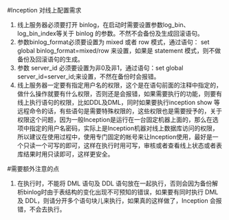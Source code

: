 #Inception 对线上配置需求
1.  线上服务器必须要打开 binlog，在启动时需要设置参数log_bin、log_bin_index等关于 binlog 的参数。不然不会备份及生成回滚语句。
2. 参数binlog_format必须要设置为 mixed 或者 row 模式，通过语句： set global binlog_format=mixed/row 来设置，如果是 statement 模式，则不做备份及回滚语句的生成。
3.  参数 server_id 必须要设置为非0及非1，通过语句：set global server_id=server_id;来设置，不然在备份时会报错。
4. 线上服务器一定要有指定用户名的权限，这个是在语句前面的注释中指定的，做什么操作就要有什么权限，否则还是会报错，如果需要执行的功能，则要有线上执行语句的权限，比如DDL及DML，同时如果要执行inception show 等远程命令的话，有些语句是需要特殊权限的，这些权限也是需要授予的，关于权限这个问题，因为一般Inception是运行在一台固定机器上面的，那么在选项中指定的用户名密码，实际上是Inception机器对线上数据库访问的权限，所以建议在使用过程中，使用专门固定的帐号来让Inception使用，最好是一个只读一个可写的即可，这样在执行时用可写，审核或者查看线上状态或者表库结果时用只读即可，这样更安全。

#需要额外注意的点
1. 在执行时，不能将 DML 语句及 DDL 语句放在一起执行，否则会因为备份解析binlog时由于表结构的变化出现不可预知的错误，如果要有同时执行 DML 及 DDL，则请分开多个语句块儿来执行，如果真的这样做了，Inception 会报错，不会去执行。
